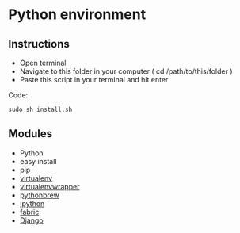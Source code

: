 # Python environment #
## Instructions ##
- Open terminal 
- Navigate to this folder in your computer ( cd /path/to/this/folder )
- Paste this script in your terminal and hit enter

Code:

    sudo sh install.sh

## Modules ###
- Python
- easy install
- pip
- [virtualenv](http://pypi.python.org/pypi/virtualenv)
- [virtualenvwrapper](http://pypi.python.org/pypi/virtualenvwrapper)
- [pythonbrew](http://pypi.python.org/pypi/pythonbrew/)
- [ipython](http://ipython.org/)
- [fabric](http://docs.fabfile.org/)
- [Django](https://www.djangoproject.com/)
